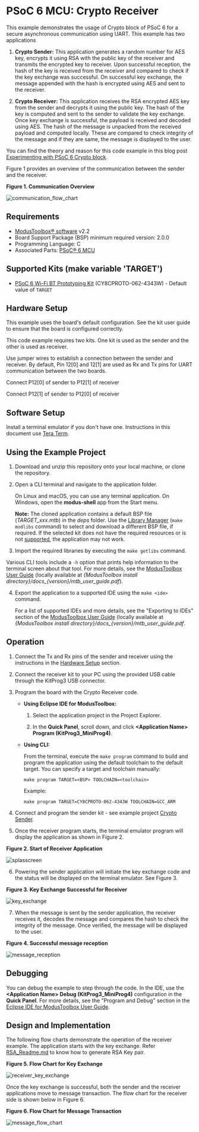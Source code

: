 # PSoC 6 MCU: Crypto Receiver

This example demonstrates the usage of Crypto block of PSoC 6 for a secure asynchronous communication using UART. This example has two applications

1. **Crypto Sender:** This application generates a random number for AES key, encrypts it using RSA with the public key of the receiver and transmits the encrypted key to receiver. Upon successful reception, the hash of the key is received from the receiver and compared to check if the key exchange was successful. On successful key exchange, the message appended with the hash is encrypted using AES and sent to the receiver. 

2. **Crypto Receiver:** This application receives the RSA encrypted AES key from the sender and decrypts it using the public key. The hash of the key is computed and sent to the sender to validate the key exchange. Once key exchange is successful, the payload is received and decoded using AES. The hash of the message is unpacked from the received payload and computed locally. These are compared to check integrity of the message and if they are same, the message is displayed to the user. 

You can find the theory and reason for this code example in this blog post [Experimenting with PSoC 6 Crypto block](https://community.cypress.com/community/topics/cypress-community-blogs/modustoolbox-blog/blog/2020/12/14/experimenting-with-psoc-6-crypto-block).

Figure 1 provides an overview of the communication between the sender and the receiver.

 **Figure 1. Communication Overview**

 ![communication_flow_chart](images/communication_flow_chart.png)

## Requirements

- [ModusToolbox® software](https://www.cypress.com/products/modustoolbox-software-environment) v2.2  
- Board Support Package (BSP) minimum required version: 2.0.0  
- Programming Language: C  
- Associated Parts: [PSoC® 6 MCU](http://www.cypress.com/PSoC6)

## Supported Kits (make variable 'TARGET')

- [PSoC 6 Wi-Fi BT Prototyping Kit](https://www.cypress.com/CY8CPROTO-062-4343W) (CY8CPROTO-062-4343W) - Default value of `TARGET`

## Hardware Setup

This example uses the board's default configuration. See the kit user guide to ensure that the board is configured correctly.

This code example requires two kits. One kit is used as the sender and the other is used as receiver. 

Use jumper wires to establish a connection between the sender and receiver. By default, Pin 12[0] and 12[1] are used as Rx and Tx pins for UART communication between the two boards. 

Connect P12[0] of sender to P12[1] of receiver

Connect P12[1] of sender to P12[0] of receiver

## Software Setup

Install a terminal emulator if you don't have one. Instructions in this document use [Tera Term](https://ttssh2.osdn.jp/index.html.en).

## Using the Example Project

1. Download and unzip this repository onto your local machine, or clone the repository.

2. Open a CLI terminal and navigate to the application folder.

   On Linux and macOS, you can use any terminal application. On Windows, open the **modus-shell** app from the Start menu.

   **Note:** The cloned application contains a default BSP file (*TARGET_xxx.mtb*) in the *deps* folder. Use the [Library Manager](https://www.cypress.com/ModusToolboxLibraryManager) (`make modlibs` command) to select and download a different BSP file, if required. If the selected kit does not have the required resources or is not [supported](#supported-kits-make-variable-target), the application may not work. 

3. Import the required libraries by executing the `make getlibs` command.

Various CLI tools include a `-h` option that prints help information to the terminal screen about that tool. For more details, see the [ModusToolbox User Guide](https://www.cypress.com/ModusToolboxUserGuide) (locally available at *{ModusToolbox install directory}/docs_{version}/mtb_user_guide.pdf*).

4. Export the application to a supported IDE using the `make <ide>` command. 

    For a list of supported IDEs and more details, see the "Exporting to IDEs" section of the [ModusToolbox User Guide](https://www.cypress.com/ModusToolboxUserGuide) (locally available at *{ModusToolbox install directory}/docs_{version}/mtb_user_guide.pdf*.

## Operation

1. Connect the Tx and Rx pins of the sender and receiver using the instructions in the [Hardware Setup](#hardware-setup) section.

2. Connect the receiver kit to your PC using the provided USB cable through the KitProg3 USB connector.

3. Program the board with the Crypto Receiver code.

   - **Using Eclipse IDE for ModusToolbox:**

      1. Select the application project in the Project Explorer.

      2. In the **Quick Panel**, scroll down, and click **\<Application Name> Program (KitProg3_MiniProg4)**.

   - **Using CLI:**

     From the terminal, execute the `make program` command to build and program the application using the default toolchain to the default target. You can specify a target and toolchain manually:
      ```
      make program TARGET=<BSP> TOOLCHAIN=<toolchain>
      ```

      Example:
      ```
      make program TARGET=CY8CPROTO-062-4343W TOOLCHAIN=GCC_ARM
      ```

4. Connect and program the sender kit - see example project [Crypto Sender](../mtb-example-psoc6-crypto-sender/Readme.md).

5. Once the receiver program starts, the terminal emulator program will display the application as shown in Figure 2. 

**Figure 2. Start of Receiver Application**

![splasscreen](images/splashscreen.png)

6. Powering the sender application will initiate the key exchange code and the status will be displayed on the terminal emulator. See Figure 3. 

**Figure 3. Key Exchange Successful for Receiver**

![key_exchange](images/key_exchange.png)

7. When the message is sent by the sender application, the receiver receives it, decodes the message and compares the hash to check the integrity of the message. Once verified, the message will be displayed to the user. 

**Figure 4. Successful message reception**

![message_reception](images/message_reception.png)

## Debugging

You can debug the example to step through the code. In the IDE, use the **\<Application Name> Debug (KitProg3_MiniProg4)** configuration in the **Quick Panel**. For more details, see the "Program and Debug" section in the [Eclipse IDE for ModusToolbox User Guide](https://www.cypress.com/MTBEclipseIDEUserGuide).

## Design and Implementation

The following flow charts demonstrate the operation of the receiver example. The application starts with the key exchange. Refer [RSA_Readme.md](RSA/RSA_Readme.md) to know how to generate RSA Key pair.

**Figure 5. Flow Chart for Key Exchange**

 ![receiver_key_exchange](images/receiver_key_exchange.png)

 Once the key exchange is successful, both the sender and the receiver applications move to message transaction. The flow chart for the receiver side is shown below in Figure 6. 

 **Figure 6. Flow Chart for Message Transaction**

 ![message_flow_chart](images/message_flow_chart.png)
